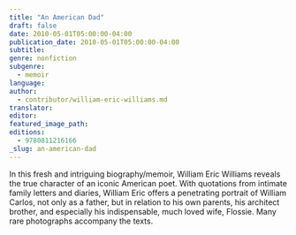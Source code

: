 ```yaml
---
title: "An American Dad"
draft: false
date: 2010-05-01T05:00:00-04:00
publication_date: 2010-05-01T05:00:00-04:00
subtitle:
genre: nonfiction
subgenre:
  - memoir
language:
author:
  - contributor/william-eric-williams.md
translator:
editor:
featured_image_path:
editions:
  - 9780811216166
_slug: an-american-dad
---
```


In this fresh and intriguing biography/memoir, William Eric Williams reveals the true character of an iconic American poet. With quotations from intimate family letters and diaries, William Eric offers a penetrating portrait of William Carlos, not only as a father, but in relation to his own parents, his architect brother, and especially his indispensable, much loved wife, Flossie. Many rare photographs accompany the texts.

